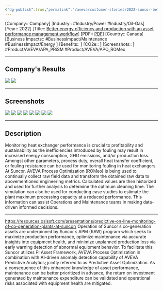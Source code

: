 ```yaml
---
{"dg-publish":true,"permalink":"/aveva/customer-stories/2022-suncor-better-energy-efficiency-and-production-with-an-asset-performance-management-workflow/"}
---
```


[Company:: Company]
[Industry:: #Industry/Power #Industry/Oil-Gas]
[Year:: 2022]
[Title:: [Better energy efficiency and production with an asset performance management workflow](https://resources.osisoft.com/presentations/better-energy-efficiency-and-production-with-an-asset-performance-management-workflow-at-suncor/)]
[PDF:: [PDF](https://cdn.osisoft.com/osi/presentations/2022-AVEVA-San-Francisco/UC22NA-01PO50-Suncor-Coetzee-Better-energy-efficiency-and-production-with-asset-performance-management.pdf)]
[Country:: Canada]
[Business Impacts:: #BusinessImpact/Maintenance #BusinessImpact/Energy ]
[Benefits:: ]
[CO2e:: ]
[Screenshots:: ] 
#Product/AVEVA/APA_PRiSM  #Product/AVEVA/APO_ROMeo 

---
## Company's Results
![](https://i.imgur.com/ysR4iRJ.png)
![](https://i.imgur.com/KKWlBH4.png)

---
## Screenshots
![](https://i.imgur.com/SpOanlc.png)
![](https://i.imgur.com/RznHfUX.png)
![](https://i.imgur.com/ZY7tklH.png)
![](https://i.imgur.com/sTfRWLg.png)
![](https://i.imgur.com/Mwmkq7n.png)
![](https://i.imgur.com/W6lz1CV.png)
![](https://i.imgur.com/dZWmLyx.png)
![](https://i.imgur.com/WM5yCbh.png)

---
## Description
Monitoring heat exchanger performance is crucial to profitability and sustainability as the inefficiencies introduced by fouling may result in increased energy consumption, GHG emissions, and/or production loss. Amongst other parameters, process duty, overall heat transfer coefficient, or fouling resistance can be used for monitoring fouling in heat exchangers. At Suncor, AVEVA Process Optimization (ROMeo) is being used to continually collect raw field data and transform the obtained raw data to abovementioned engineering metrics. Calculated values are then historized and used for further analysis to determine the optimum cleaning time. The simulation can also be used for conducting case studies to estimate the plant maximum processing capacity at a reduced performance. This information can assist Operations and Maintenance teams in making data-driven informed decisions.

---
https://resources.osisoft.com/presentations/predictive-on-line-monitoring-of-co-generation-plants-at-suncor/
Operation of Suncor s co-generation assets are underpinned by Suncor s APM (RAW) program which seeks to maximize production performance, optimize maintenance via accurate insights into equipment health, and minimize unplanned production loss via early warning detection of abnormal equipment behavior. To facilitate this Suncor utilizes PI Asset Framework, AVEVA Process Optimization in combination with AI-driven anomaly detection capability of AVEVA Predictive Analytics; jointly referred to as Predictive Asset Optimization. As a consequence of this enhanced knowledge of asset performance, maintenance can be better prioritized in advance, the return on investment generated by maintenance expenditure can be validated and operational risks associated with equipment health are mitigated.